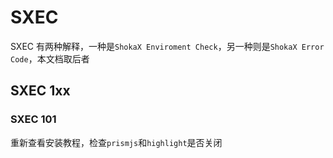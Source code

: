 # SXEC
SXEC 有两种解释，一种是`ShokaX Enviroment Check`，另一种则是`ShokaX Error Code`，本文档取后者

## SXEC 1xx
### SXEC 101
重新查看安装教程，检查`prismjs`和`highlight`是否关闭
